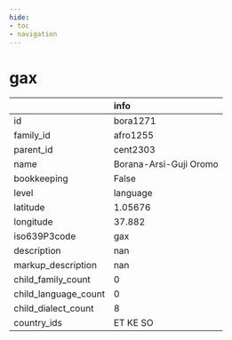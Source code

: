 ```yaml
---
hide:
- toc
- navigation
---
```

# gax
|                      | info                   |
|:---------------------|:-----------------------|
| id                   | bora1271               |
| family_id            | afro1255               |
| parent_id            | cent2303               |
| name                 | Borana-Arsi-Guji Oromo |
| bookkeeping          | False                  |
| level                | language               |
| latitude             | 1.05676                |
| longitude            | 37.882                 |
| iso639P3code         | gax                    |
| description          | nan                    |
| markup_description   | nan                    |
| child_family_count   | 0                      |
| child_language_count | 0                      |
| child_dialect_count  | 8                      |
| country_ids          | ET KE SO               |